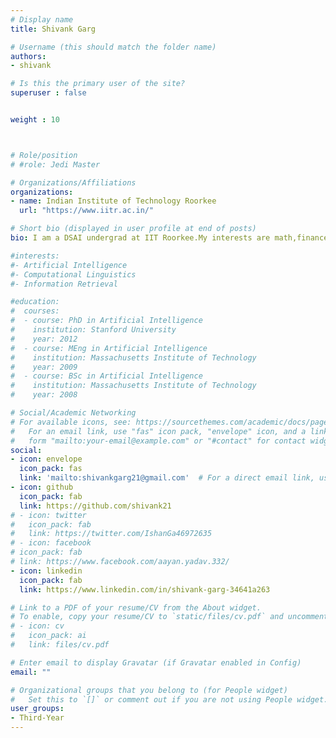 ```yaml
---
# Display name
title: Shivank Garg 

# Username (this should match the folder name)
authors:
- shivank

# Is this the primary user of the site?
superuser : false


weight : 10



# Role/position
# #role: Jedi Master

# Organizations/Affiliations
organizations:
- name: Indian Institute of Technology Roorkee
  url: "https://www.iitr.ac.in/"

# Short bio (displayed in user profile at end of posts)
bio: I am a DSAI undergrad at IIT Roorkee.My interests are math,finance,ml and dl aswell as exploring different technical fields. I love to solve real life problems using the field of machine learning. Fond of watching web series and movies in my free time.

#interests:
#- Artificial Intelligence
#- Computational Linguistics
#- Information Retrieval

#education:
#  courses:
#  - course: PhD in Artificial Intelligence
#    institution: Stanford University
#    year: 2012
#  - course: MEng in Artificial Intelligence
#    institution: Massachusetts Institute of Technology
#    year: 2009
#  - course: BSc in Artificial Intelligence
#    institution: Massachusetts Institute of Technology
#    year: 2008

# Social/Academic Networking
# For available icons, see: https://sourcethemes.com/academic/docs/page-builder/#icons
#   For an email link, use "fas" icon pack, "envelope" icon, and a link in the
#   form "mailto:your-email@example.com" or "#contact" for contact widget.
social:
- icon: envelope
  icon_pack: fas
  link: 'mailto:shivankgarg21@gmail.com'  # For a direct email link, use "mailto:test@example.org".
- icon: github
  icon_pack: fab
  link: https://github.com/shivank21
# - icon: twitter
#   icon_pack: fab
#   link: https://twitter.com/IshanGa46972635
# - icon: facebook
# icon_pack: fab
# link: https://www.facebook.com/aayan.yadav.332/
- icon: linkedin
  icon_pack: fab
  link: https://www.linkedin.com/in/shivank-garg-34641a263

# Link to a PDF of your resume/CV from the About widget.
# To enable, copy your resume/CV to `static/files/cv.pdf` and uncomment the lines below.
# - icon: cv
#   icon_pack: ai
#   link: files/cv.pdf

# Enter email to display Gravatar (if Gravatar enabled in Config)
email: ""

# Organizational groups that you belong to (for People widget)
#   Set this to `[]` or comment out if you are not using People widget.
user_groups:
- Third-Year
---
```

<!-- 
Otaku, interested in learning new stuff about anything and everything. Loves anime and good music more than anything. Current interests involve Computer Vision, Robotics, Finance and business management. Wants to open something of his own somewhere along the road.

Visit my webpage : https://ayushtues.github.io/ -->
